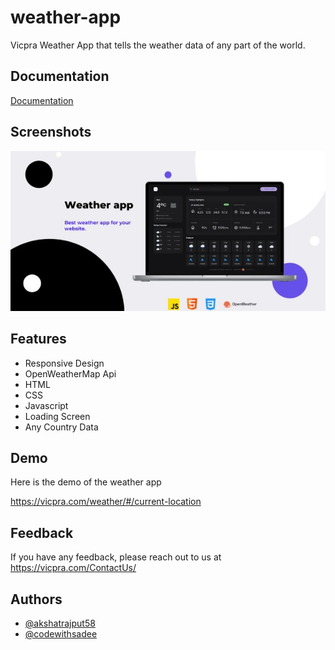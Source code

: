 # weather-app
Vicpra Weather App that tells the weather data of any part of the world.

## Documentation

[Documentation](https://github.com/akshatrajput58/weather-app/blob/main/installation.txt)


## Screenshots

![App Screenshot](https://github.com/akshatrajput58/weather-app/blob/main/screenshot.jpg)


## Features

- Responsive Design
- OpenWeatherMap Api
- HTML
- CSS
- Javascript
- Loading Screen
- Any Country Data


## Demo

Here is the demo of the weather app

https://vicpra.com/weather/#/current-location
## Feedback

If you have any feedback, please reach out to us at https://vicpra.com/ContactUs/


## Authors

- [@akshatrajput58](https://github.com/akshatrajput58/)
- [@codewithsadee](https://github.com/codewithsadee)


